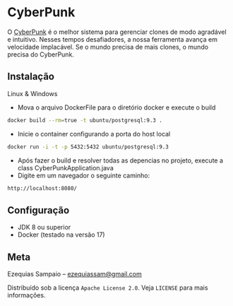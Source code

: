 # CyberPunk

O [CyberPunk](/#) é o melhor sistema para gerenciar clones de modo agradável e intuitivo. Nesses tempos desafiadores, a nossa ferramenta avança em velocidade implacável. Se o mundo precisa de mais clones, o mundo precisa do CyberPunk.

## Instalação
Linux & Windows
- Mova o arquivo DockerFile para o diretório docker e execute o build
```sh
docker build --rm=true -t ubuntu/postgresql:9.3 .
```
- Inicie o container configurando a porta do host local
```sh
docker run -i -t -p 5432:5432 ubuntu/postgresql:9.3
```
- Após fazer o build e resolver todas as depencias no projeto, execute a class CyberPunkApplication.java
- Digite em um navegador o seguinte caminho: 
```sh
http://localhost:8080/
```
## Configuração
- JDK 8 ou superior
- Docker (testado na versão 17)

## Meta
Ezequias Sampaio – ezequiassam@gmail.com

Distribuído sob a licença `Apache License 2.0`. Veja `LICENSE` para mais informações.
